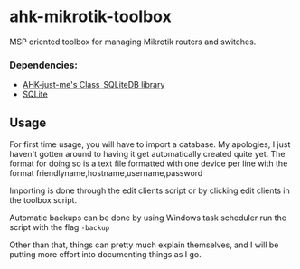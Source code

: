 # ahk-mikrotik-toolbox
MSP oriented toolbox for managing Mikrotik routers and switches.

### Dependencies: ###
- [AHK-just-me's Class_SQLiteDB library](https://github.com/AHK-just-me/Class_SQLiteDB)
- [SQLite](https://www.sqlite.org/download.html)

## Usage ##
For first time usage, you will have to import a database. My apologies, I just haven't gotten around to having it get automatically created quite yet. The format for doing so is a text file formatted with one device per line with the format friendlyname,hostname,username,password

Importing is done through the edit clients script or by clicking edit clients in the toolbox script.

Automatic backups can be done by using Windows task scheduler run the script with the flag `-backup`

Other than that, things can pretty much explain themselves, and I will be putting more effort into documenting things as I go.
